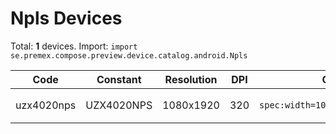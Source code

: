 # Npls Devices

Total: **1** devices. Import: `import se.premex.compose.preview.device.catalog.android.Npls`

| Code | Constant | Resolution | DPI | Compose Spec | Preview Usage |
|------|----------|------------|-----|-------------|---------------|
| uzx4020nps | UZX4020NPS | 1080x1920 | 320 | `spec:width=1080px,height=1920px,dpi=320` | `@Preview(device = Npls.UZX4020NPS)` |

<!-- Generated automatically. Do not edit manually. -->
